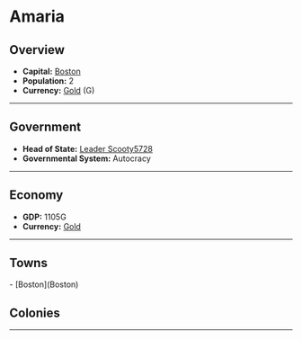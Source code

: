 # <!--NAME-->Amaria<!--NAME-->

## Overview

- **Capital:** <!--CAPITAL_LINK-->[Boston](Boston)<!--CAPITAL_LINK-->
- **Population:** <!--POPULATION-->2<!--POPULATION-->
- **Currency:** <!--CURRENCY_LINK-->[Gold](Gold)<!--CURRENCY_LINK--> (<!--CURRENCY_ABV-->G<!--CURRENCY_ABV-->)

---

## Government

- **Head of State:** <!--LEADER_TITLE_LINK-->[Leader Scooty5728](Scooty5728)<!--LEADER_TITLE_LINK-->
- **Governmental System:** <!--GOVERNMENT-->Autocracy<!--GOVERNMENT-->

---

## Economy

- **GDP:** <!--GDP-->1105G<!--GDP-->
- **Currency:** <!--CURRENCY_LINK-->[Gold](Gold)<!--CURRENCY_LINK-->

---

## Towns

<!--TOWNS-->- [Boston](Boston)<!--TOWNS-->

## Colonies

<!--COLONIES--><!--COLONIES-->

---